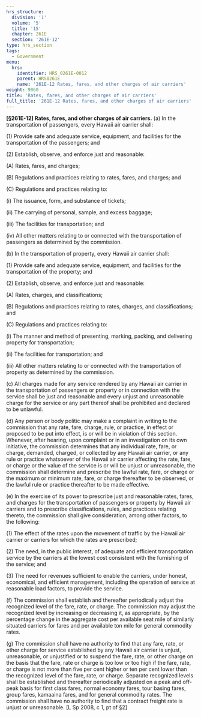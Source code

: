 ```yaml
---
hrs_structure:
  division: '1'
  volume: '5'
  title: '15'
  chapter: 261E
  section: '261E-12'
type: hrs_section
tags:
  - Government
menu:
  hrs:
    identifier: HRS_0261E-0012
    parent: HRS0261E
    name: '261E-12 Rates, fares, and other charges of air carriers'
weight: 9060
title: 'Rates, fares, and other charges of air carriers'
full_title: '261E-12 Rates, fares, and other charges of air carriers'
---
```

**[§261E-12] Rates, fares, and other charges of air carriers.** (a) In the transportation of passengers, every Hawaii air carrier shall:

(1) Provide safe and adequate service, equipment, and facilities for the transportation of the passengers; and

(2) Establish, observe, and enforce just and reasonable:

(A) Rates, fares, and charges;

(B) Regulations and practices relating to rates, fares, and charges; and

(C) Regulations and practices relating to:

(i) The issuance, form, and substance of tickets;

(ii) The carrying of personal, sample, and excess baggage;

(iii) The facilities for transportation; and

(iv) All other matters relating to or connected with the transportation of passengers as determined by the commission.

(b) In the transportation of property, every Hawaii air carrier shall:

(1) Provide safe and adequate service, equipment, and facilities for the transportation of the property; and

(2) Establish, observe, and enforce just and reasonable:

(A) Rates, charges, and classifications;

(B) Regulations and practices relating to rates, charges, and classifications; and

(C) Regulations and practices relating to:

(i) The manner and method of presenting, marking, packing, and delivering property for transportation;

(ii) The facilities for transportation; and

(iii) All other matters relating to or connected with the transportation of property as determined by the commission.

(c) All charges made for any service rendered by any Hawaii air carrier in the transportation of passengers or property or in connection with the service shall be just and reasonable and every unjust and unreasonable charge for the service or any part thereof shall be prohibited and declared to be unlawful.

(d) Any person or body politic may make a complaint in writing to the commission that any rate, fare, charge, rule, or practice, in effect or proposed to be put into effect, is or will be in violation of this section. Whenever, after hearing, upon complaint or in an investigation on its own initiative, the commission determines that any individual rate, fare, or charge, demanded, charged, or collected by any Hawaii air carrier, or any rule or practice whatsoever of the Hawaii air carrier affecting the rate, fare, or charge or the value of the service is or will be unjust or unreasonable, the commission shall determine and prescribe the lawful rate, fare, or charge or the maximum or minimum rate, fare, or charge thereafter to be observed, or the lawful rule or practice thereafter to be made effective.

(e) In the exercise of its power to prescribe just and reasonable rates, fares, and charges for the transportation of passengers or property by Hawaii air carriers and to prescribe classifications, rules, and practices relating thereto, the commission shall give consideration, among other factors, to the following:

(1) The effect of the rates upon the movement of traffic by the Hawaii air carrier or carriers for which the rates are prescribed;

(2) The need, in the public interest, of adequate and efficient transportation service by the carriers at the lowest cost consistent with the furnishing of the service; and

(3) The need for revenues sufficient to enable the carriers, under honest, economical, and efficient management, including the operation of service at reasonable load factors, to provide the service.

(f) The commission shall establish and thereafter periodically adjust the recognized level of the fare, rate, or charge. The commission may adjust the recognized level by increasing or decreasing it, as appropriate, by the percentage change in the aggregate cost per available seat mile of similarly situated carriers for fares and per available ton mile for general commodity rates.

(g) The commission shall have no authority to find that any fare, rate, or other charge for service established by any Hawaii air carrier is unjust, unreasonable, or unjustified or to suspend the fare, rate, or other charge on the basis that the fare, rate or charge is too low or too high if the fare, rate, or charge is not more than five per cent higher or ten per cent lower than the recognized level of the fare, rate, or charge. Separate recognized levels shall be established and thereafter periodically adjusted on a peak and off-peak basis for first class fares, normal economy fares, tour basing fares, group fares, kamaaina fares, and for general commodity rates. The commission shall have no authority to find that a contract freight rate is unjust or unreasonable. [L Sp 2008, c 1, pt of §2]